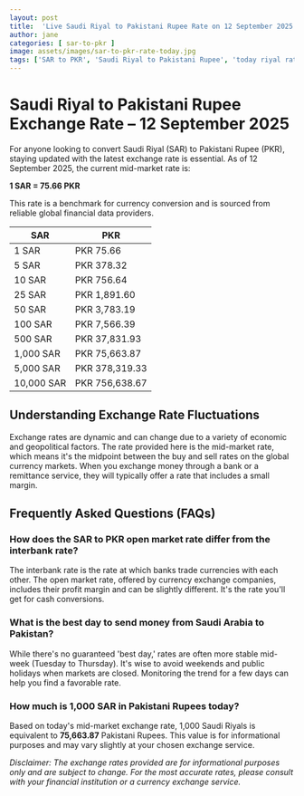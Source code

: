 ```yaml
---
layout: post
title:  'Live Saudi Riyal to Pakistani Rupee Rate on 12 September 2025'
author: jane
categories: [ sar-to-pkr ]
image: assets/images/sar-to-pkr-rate-today.jpg
tags: ['SAR to PKR', 'Saudi Riyal to Pakistani Rupee', 'today riyal rate in pakistan', 'saudi riyal rate', 'open market riyal rate']
---
```


# Saudi Riyal to Pakistani Rupee Exchange Rate – 12 September 2025

For anyone looking to convert Saudi Riyal (SAR) to Pakistani Rupee (PKR), staying updated with the latest exchange rate is essential. As of 12 September 2025, the current mid-market rate is:

**1 SAR = 75.66 PKR**

This rate is a benchmark for currency conversion and is sourced from reliable global financial data providers.

| SAR | PKR |
| --- | --- |
| 1 SAR | PKR 75.66 |
| 5 SAR | PKR 378.32 |
| 10 SAR | PKR 756.64 |
| 25 SAR | PKR 1,891.60 |
| 50 SAR | PKR 3,783.19 |
| 100 SAR | PKR 7,566.39 |
| 500 SAR | PKR 37,831.93 |
| 1,000 SAR | PKR 75,663.87 |
| 5,000 SAR | PKR 378,319.33 |
| 10,000 SAR | PKR 756,638.67 |


## Understanding Exchange Rate Fluctuations

Exchange rates are dynamic and can change due to a variety of economic and geopolitical factors. The rate provided here is the mid-market rate, which means it's the midpoint between the buy and sell rates on the global currency markets. When you exchange money through a bank or a remittance service, they will typically offer a rate that includes a small margin.

## Frequently Asked Questions (FAQs)

### How does the SAR to PKR open market rate differ from the interbank rate?

The interbank rate is the rate at which banks trade currencies with each other. The open market rate, offered by currency exchange companies, includes their profit margin and can be slightly different. It's the rate you'll get for cash conversions.

### What is the best day to send money from Saudi Arabia to Pakistan?

While there's no guaranteed 'best day,' rates are often more stable mid-week (Tuesday to Thursday). It's wise to avoid weekends and public holidays when markets are closed. Monitoring the trend for a few days can help you find a favorable rate.

### How much is 1,000 SAR in Pakistani Rupees today?

Based on today's mid-market exchange rate, 1,000 Saudi Riyals is equivalent to **75,663.87** Pakistani Rupees. This value is for informational purposes and may vary slightly at your chosen exchange service.



*Disclaimer: The exchange rates provided are for informational purposes only and are subject to change. For the most accurate rates, please consult with your financial institution or a currency exchange service.*
